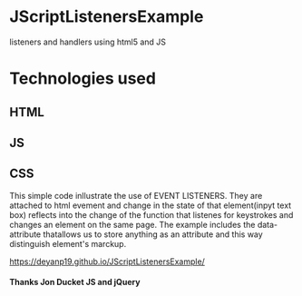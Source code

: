 # JScriptListenersExample
listeners and handlers using html5 and JS
# Technologies used
## HTML
## JS
## CSS

This simple code inllustrate the use of EVENT LISTENERS. They are attached to html evement and change in the state of that 
element(inpyt text box) reflects into the change of the function that listenes for keystrokes and changes an element on the same page.
The example includes the data- attribute thatallows us to store anything as an attribute and this way distinguish element's marckup.

https://deyanp19.github.io/JScriptListenersExample/

#### Thanks Jon Ducket JS and jQuery
